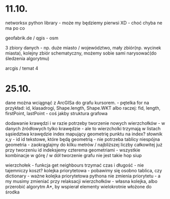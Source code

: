 # 11.10.
networksx python library - może my będziemy pierwsi XD - choć chyba ne ma po co

geofabrik.de / qgis - osm

3 zbiory danych - np. duże miasto / województwo, mały zbiór(np. wycinek miasta), kolejny zbiór schematyczny, możemy sobie sami narysować(do śledzenia algorytmu)

arcgis / temat 4

# 25.10.
dane można wciągnąć z ArcGISa do grafu kursorem. - pętelka for
na przykład: id, klasadrogi, Shape.length, Shape.WKT
albo raczej: fid, length, firstPoint, lastPoint - coś jakby struktura grafowa

dodawanie krawędzi i w razie potrzeby tworzenie nowych wierzchołków - w danych źródłowych tylko krawędzie - ale to wierzcholki trzymają w listach sąsiedztwa krawędzie
index mapujący geometrię punktu na index?
słownik x,y - id
id tekstowe, które będą geometrią - nie potrzeba tablicy
niespójna geometria - zaokrąglajmy do kilku metrów / najbliższej liczby całkowitej już przy tworzeniu id
indeksjemy czterema geometriami - wszystkie kombinacje w górę / w dół
tworzenie grafu nie jest takie hop siup

wierzchołek - funkcja get neighbours
trzymać czas i długość - nie tajemniczy koszt?
kolejka priorytetowa - pobawimy się osobno
tablica, czy dictionary - ważne
kolejka priorytetowa pythona nie zmienia priorytetu - a my musimy zmieniać przy relaksacji wierzchołków - własna kolejka, albo przerobić algorytm A*, by wspierał elementy wielokrotnie włożone do środka